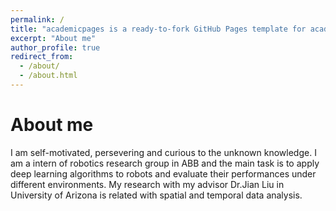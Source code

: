 ```yaml
---
permalink: /
title: "academicpages is a ready-to-fork GitHub Pages template for academic personal websites"
excerpt: "About me"
author_profile: true
redirect_from: 
  - /about/
  - /about.html
---
```


About me
======
I am self-motivated, persevering and curious to the unknown knowledge. I am a intern of robotics research group in ABB and the main task is to apply deep learning algorithms to robots and evaluate their performances under different environments. My research with my advisor Dr.Jian Liu in University of Arizona is related with spatial and temporal data analysis.
